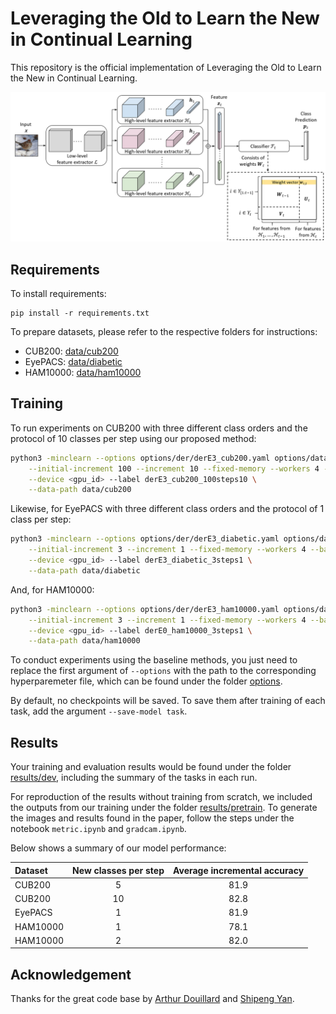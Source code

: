# Leveraging the Old to Learn the New in Continual Learning

This repository is the official implementation of Leveraging the Old to Learn the New in Continual Learning. 

![architecture](figures/arch.png)


## Requirements

To install requirements:

```setup
pip install -r requirements.txt
```

To prepare datasets, please refer to the respective folders for instructions:
- CUB200: [data/cub200](data/cub200)
- EyePACS: [data/diabetic](data/diabetic)
- HAM10000: [data/ham10000](data/ham10000)

## Training

To run experiments on CUB200 with three different class orders and the protocol of 10 classes per step using our proposed method:

```bash
python3 -minclearn --options options/der/derE3_cub200.yaml options/data/cub200_3orders.yaml \
    --initial-increment 100 --increment 10 --fixed-memory --workers 4 --batch-size 32 \
    --device <gpu_id> --label derE3_cub200_100steps10 \
    --data-path data/cub200
```

Likewise, for EyePACS with three different class orders and the protocol of 1 class per step:

```bash
python3 -minclearn --options options/der/derE3_diabetic.yaml options/data/diabetic_3orders.yaml \
    --initial-increment 3 --increment 1 --fixed-memory --workers 4 --batch-size 128 \
    --device <gpu_id> --label derE3_diabetic_3steps1 \
    --data-path data/diabetic
```

And, for HAM10000:

```bash
python3 -minclearn --options options/der/derE3_ham10000.yaml options/data/ham10000_3orders.yaml \
    --initial-increment 3 --increment 1 --fixed-memory --workers 4 --batch-size 32 \
    --device <gpu_id> --label derE0_ham10000_3steps1 \
    --data-path data/ham10000
```


To conduct experiments using the baseline methods, you just need to replace the first argument of `--options` with the path to the corresponding hyperparemeter file, which can be found under the folder [options](options).

By default, no checkpoints will be saved. To save them after training of each task, add the argument `--save-model task`.


## Results

Your training and evaluation results would be found under the folder [results/dev](results), including the summary of the tasks in each run.

For reproduction of the results without training from scratch, we included the outputs from our training under the folder [results/pretrain](results/pretrain). To generate the images and results found in the paper, follow the steps under the notebook `metric.ipynb` and `gradcam.ipynb`. 

Below shows a summary of our model performance:

| Dataset          | New classes per step | Average incremental accuracy |
| :--------------- | :------------------: | :--------------------------: |
| CUB200           |          5           |            81.9              |
| CUB200           |         10           |            82.8              |
| EyePACS          |          1           |            81.9              |
| HAM10000         |          1           |            78.1              |
| HAM10000         |          2           |            82.0              |


## Acknowledgement

Thanks for the great code base by [Arthur Douillard](https://github.com/arthurdouillard/incremental_learning.pytorch) and [Shipeng Yan](https://github.com/Rhyssiyan/DER-ClassIL.pytorch).

